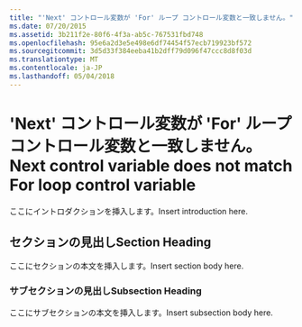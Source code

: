 ```yaml
---
title: "'Next' コントロール変数が 'For' ループ コントロール変数と一致しません。"
ms.date: 07/20/2015
ms.assetid: 3b211f2e-80f6-4f3a-ab5c-767531fbd748
ms.openlocfilehash: 95e6a2d3e5e498e6df74454f57ecb719923bf572
ms.sourcegitcommit: 3d5d33f384eeba41b2dff79d096f47ccc8d8f03d
ms.translationtype: MT
ms.contentlocale: ja-JP
ms.lasthandoff: 05/04/2018
---
```

# <a name="next-control-variable-does-not-match-for-loop-control-variable"></a><span data-ttu-id="84800-102">'Next' コントロール変数が 'For' ループ コントロール変数と一致しません。</span><span class="sxs-lookup"><span data-stu-id="84800-102">Next control variable does not match For loop control variable</span></span>
<span data-ttu-id="84800-103">ここにイントロダクションを挿入します。</span><span class="sxs-lookup"><span data-stu-id="84800-103">Insert introduction here.</span></span>  
  
## <a name="section-heading"></a><span data-ttu-id="84800-104">セクションの見出し</span><span class="sxs-lookup"><span data-stu-id="84800-104">Section Heading</span></span>  
 <span data-ttu-id="84800-105">ここにセクションの本文を挿入します。</span><span class="sxs-lookup"><span data-stu-id="84800-105">Insert section body here.</span></span>  
  
### <a name="subsection-heading"></a><span data-ttu-id="84800-106">サブセクションの見出し</span><span class="sxs-lookup"><span data-stu-id="84800-106">Subsection Heading</span></span>  
 <span data-ttu-id="84800-107">ここにサブセクションの本文を挿入します。</span><span class="sxs-lookup"><span data-stu-id="84800-107">Insert subsection body here.</span></span>
